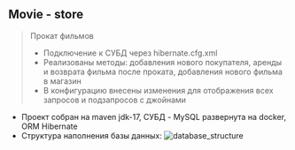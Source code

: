 ## Movie - store

>Прокат фильмов
> * Подключение к СУБД через hibernate.cfg.xml
> * Реализованы методы: добавления нового покупателя, аренды и возврата фильма после проката, добавления нового фильма в магазин 
> * В конфигурацию внесены изменения для отображения всех запросов и подзапросов с джойнами
* Проект собран на maven jdk-17, СУБД - MySQL развернута на docker, ORM Hibernate
* Структура наполнения базы данных:
  ![database_structure](https://i.imgur.com/z8Pu29K.png)